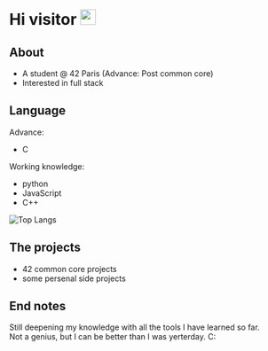 <h1>Hi visitor <img src="https://media.giphy.com/media/hvRJCLFzcasrR4ia7z/giphy.gif" width="28px" height="28px" /></h1>

## About
- A student @ 42 Paris (Advance: Post common core)
- Interested in full stack

## Language
Advance:
- C

Working knowledge:
- python
- JavaScript
- C++

![Top Langs](https://github-readme-stats.vercel.app/api/top-langs/?username=jo-tan&theme=tokyonight)

## The projects
- 42 common core projects
- some persenal side projects

## End notes
Still deepening my knowledge with all the tools I have learned so far.<br/>
Not a genius, but I can be better than I was yerterday. C:

<!--- 👀 I’m interested in ...--->
<!--- 💞️ I’m looking to collaborate on ...--->
<!--- 📫 How to reach me ...--->

<!---
jo-tan/jo-tan is a ✨ special ✨ repository because its `README.md` (this file) appears on your GitHub profile.
You can click the Preview link to take a look at your changes.
--->
